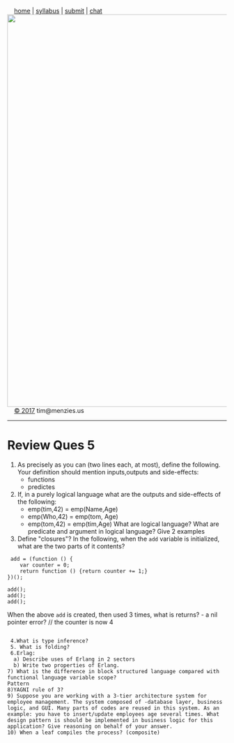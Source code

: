 &nbsp;&nbsp;&nbsp;&nbsp;[home](http://tiny.cc/se17) | 
[syllabus](https://github.com/txt/se17/blob/master/doc/syllabus.md) | 
[submit](http://tiny.cc/se17give) |
[chat](https://se17.slack.com/)  
[<img width=900 src="https://raw.githubusercontent.com/txt/se17/master/img/se17.png">](http://tiny.cc/se17)   <br>
&nbsp;&nbsp;&nbsp;&nbsp;[&copy; 2017](https://github.com/txt/se17/blob/master/LICENSE.md) tim&commat;menzies.us<br>

________________
# Review Ques 5

1. As precisely as you can (two lines each, at most), define the following.  Your definition should mention inputs,outputs and side-effects:
    - functions
    - predictes
2. If, in a purely logical language what are the outputs and side-effects of the following:
    - emp(tim,42) = emp(Name,Age)
    - emp(Who,42)  =  emp(tom, Age)
    - emp(tom,42) = emp(tim,Age)
What are logical language? What are predicate and argument in logical language? Give 2 examples
3. Define "closures"? In the following, when the `add` variable is initialized, what are the two parts of it contents?

```
 add = (function () {
    var counter = 0;
    return function () {return counter += 1;}
})();

add();
add();
add();
```
When the above `add` is created, then used 3 times, what is returns?
    - a nil pointer error?
// the counter is now 4
```
 
 4.What is type inference?
 5. What is folding?
 6.Erlag: 
  a) Describe uses of Erlang in 2 sectors
  b) Write two properties of Erlang.
7) What is the difference in block structured language compared with functional language variable scope?
Pattern
8)YAGNI rule of 3?
9) Suppose you are working with a 3-tier architecture system for employee management. The system composed of -database layer, business logic, and GUI. Many parts of codes are reused in this system. As an example: you have to insert/update employees age several times. What design pattern is should be implemented in business logic for this application? Give reasoning on behalf of your answer.
10) When a leaf compiles the process? (composite)
